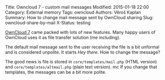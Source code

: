 Title: Owncloud 7 - custom mail messages
Modified: 2015-01-18 22:00
Category: External memory
Tags: owncloud
Authors: Věroš Kaplan
Summary: How to change mail message sent by OwnCloud sharing 
Slug: owncloud-share-by-mail
X-Status: testing

[OwnCloud 7][owncloud] came packed with lots of new features. Many happy users of
OwnCloud uses it as file transfer solution (me including).

The default mail message sent to the user receiving the file is a bit unformal
and is considered unpolite. It starts *Hey there*. How to change the message? 

The good news is file is stored in  `core/templates/mail.php` (HTML version) 
and `core/templates/altmail.php` (plain text version). 
mc
If you change that templates, the messages can be a bit more polite.

[owncloud]: http://www.owncloud.com/

